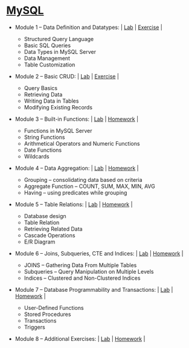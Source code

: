 # [MySQL](https://softuni.bg/trainings/3422/mysql-may-2021)

- Module 1 – Data Definition and Datatypes: | [Lab](https://github.com/imp111/SoftUni/tree/main/05.%20MySQL/01.%20Databases%20Introduction.%20Data%20Definition%20and%20Datatypes%20-%20Lab) | [Exercise](https://github.com/imp111/SoftUni/tree/main/05.%20MySQL/02.%20Database%20Introduction.%20Data%20Definition%20and%20Datatypes%20-%20Exercise) |
  - Structured Query Language
  - Basic SQL Queries
  - Data Types in MySQL Server
  - Data Management
  - Table Customization

- Module 2 – Basic CRUD: | [Lab](https://github.com/imp111/SoftUni/tree/main/05.%20MySQL/03.%20Basic%20CRUD%20-%20Lab) | [Exercise](https://github.com/imp111/SoftUni/tree/main/05.%20MySQL/04.%20Basic%20CRUD%20-%20Exercise) |
  - Query Basics
  - Retrieving Data
  - Writing Data in Tables
  - Modifying Existing Records

- Module 3 – Built-in Functions: | [Lab](https://github.com/imp111/SoftUni/tree/main/05.%20MySQL/05.%20Built-in%20Functions%20-%20Lab) | [Homework](https://github.com/imp111/SoftUni/tree/main/05.%20MySQL/06.%20Built-in%20Functions%20-%20Exercise) | 
  - Functions in MySQL Server
  - String Functions
  - Arithmetical Operators and Numeric Functions
  - Date Functions
  - Wildcards
  
- Module 4 – Data Aggregation: | [Lab](https://github.com/imp111/SoftUni/tree/main/05.%20MySQL/07.%20Data%20Aggregation%20-%20Lab) | [Homework](https://github.com/imp111/SoftUni/tree/main/05.%20MySQL/08.%20Data%20Aggregation%20-%20Exercise) |
  - Grouping – consolidating data based on criteria
  - Aggregate Function – COUNT, SUM, MAX, MIN, AVG
  - Having – using predicates while grouping
  
- Module 5 – Table Relations: | [Lab](https://github.com/imp111/SoftUni/tree/main/05.%20MySQL/09.%20Table%20Relations%20-%20Lab) | [Homework]() |
  - Database design
  - Table Relation
  - Retrieving Related Data
  - Cascade Operations
  - E/R Diagram

- Module 6 – Joins, Subqueries, CTE and Indices: | [Lab]() | [Homework]() |
  - JOINS – Gathering Data From Multiple Tables
  - Subqueries – Query Manipulation on Multiple Levels
  - Indices – Clustered and Non-Clustered Indices

- Module 7 – Database Programmability and Transactions: | [Lab]() | [Homework]() |
  - User-Defined Functions
  - Stored Procedures
  - Transactions
  - Triggers

- Module 8 – Additional Exercises: | [Lab]() | [Homework]() |
